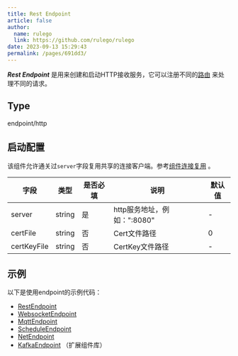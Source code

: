```yaml
---
title: Rest Endpoint
article: false
author: 
  name: rulego
  link: https://github.com/rulego/rulego
date: 2023-09-13 15:29:43
permalink: /pages/691dd3/
---
```


***Rest Endpoint*** 是用来创建和启动HTTP接收服务，它可以注册不同的[路由](/pages/45008b/) 来处理不同的请求。   

## Type

endpoint/http

## 启动配置
该组件允许通关过`server`字段复用共享的连接客户端。参考[组件连接复用](/pages/baa05d/) 。

| 字段          | 类型     | 是否必填 | 说明                  | 默认值 |
|-------------|--------|------|---------------------|-----|
| server      | string | 是    | http服务地址，例如：":8080" | -   |
| certFile    | string | 否    | Cert文件路径            | 0   |
| certKeyFile | string | 否    | CertKey文件路径         | -   |

## 示例

以下是使用endpoint的示例代码：
- [RestEndpoint](https://github.com/rulego/rulego/tree/main/examples/http_endpoint/http_endpoint.go)
- [WebsocketEndpoint](https://github.com/rulego/rulego/tree/main/endpoint/websocket/websocket_test.go)
- [MqttEndpoint](https://github.com/rulego/rulego/tree/main/endpoint/mqtt/mqtt_test.go)
- [ScheduleEndpoint](https://github.com/rulego/rulego/tree/main/endpoint/schedule/schedule_test.go)
- [NetEndpoint](https://github.com/rulego/rulego/tree/main/endpoint/net/net_test.go)
- [KafkaEndpoint](https://github.com/rulego/rulego-components/blob/main/endpoint/kafka/kafka_test.go) （扩展组件库）